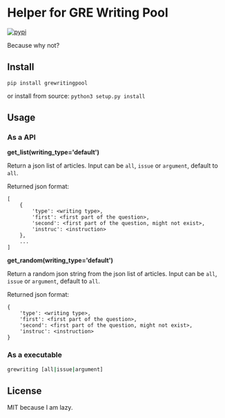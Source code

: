 # Helper for GRE Writing Pool

[![pypi](https://flat.badgen.net/pypi/v/grewritingpool)](https://pypi.org/project/grewritingpool/)

Because why not?

## Install

`pip install grewritingpool`

or install from source:
`python3 setup.py install`

## Usage

### As a API

**get_list(writing_type='default')**

Return a json list of articles. Input can be `all`, `issue` or `argument`, default to `all`.

Returned json format:
```
[
    {
        'type': <writing type>,
        'first': <first part of the question>,
        'second': <first part of the question, might not exist>,
        'instruc': <instruction>
    },
    ...
]
```

**get_random(writing_type='default')**

Return a random json string from the json list of articles. Input can be `all`, `issue` or `argument`, default to `all`.

Returned json format:
```
{
    'type': <writing type>,
    'first': <first part of the question>,
    'second': <first part of the question, might not exist>,
    'instruc': <instruction>
}
```

### As a executable

```bash
grewriting [all|issue|argument]
```

## License

MIT because I am lazy.
